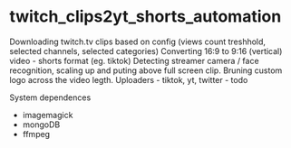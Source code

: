 # twitch_clips2yt_shorts_automation

Downloading twitch.tv clips based on config (views count treshhold, selected channels, selected categories)
Converting 16:9 to 9:16 (vertical) video - shorts format (eg. tiktok)
Detecting streamer camera / face recognition, scaling up and puting above full screen clip.
Bruning custom logo across the video legth.
Uploaders - tiktok, yt, twitter - todo

System dependences
- imagemagick
- mongoDB
- ffmpeg
